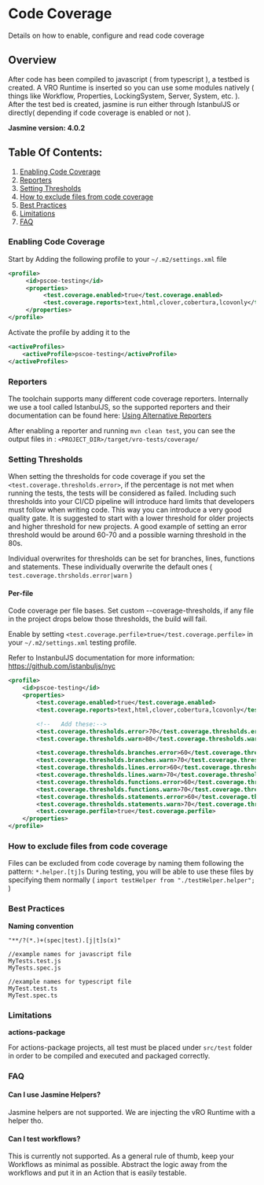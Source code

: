 # Code Coverage
Details on how to enable, configure and read code coverage

## Overview
After code has been compiled to javascript ( from typescript ), a testbed is created. A VRO Runtime is inserted so you 
can use some modules natively ( things like Workflow, Properties, LockingSystem, Server, System, etc. ). 
After the test bed is created, jasmine is run either through IstanbulJS or directly( depending if code coverage is enabled or not ).

**Jasmine version: 4.0.2**

## Table Of Contents:
1. [Enabling Code Coverage](#enabling-code-coverage)
2. [Reporters](#reporters)
3. [Setting Thresholds](#setting-thresholds)
4. [How to exclude files from code coverage](#how-to-exclude-files-from-code-coverage)
5. [Best Practices](#best-practices)
6. [Limitations](#limitations)
7. [FAQ](#faq)

### Enabling Code Coverage

Start by Adding the following profile to your `~/.m2/settings.xml` file
~~~xml
<profile>
     <id>pscoe-testing</id>
     <properties>
          <test.coverage.enabled>true</test.coverage.enabled>
          <test.coverage.reports>text,html,clover,cobertura,lcovonly</test.coverage.reports>
     </properties>
</profile>
~~~

Activate the profile by adding it to the <activeProfiles></activeProfiles>
~~~xml
<activeProfiles>
    <activeProfile>pscoe-testing</activeProfile>
</activeProfiles>
~~~

### Reporters
The toolchain supports many different code coverage reporters. Internally we use a tool called IstanbulJS, so the 
supported reporters and their documentation can be found here: [Using Alternative Reporters](https://istanbul.js.org/docs/advanced/alternative-reporters/)

After enabling a reporter and running `mvn clean test`, you can see the output files in : `<PROJECT_DIR>/target/vro-tests/coverage/`

### Setting Thresholds

When setting the thresholds for code coverage if you set the `<test.coverage.thresholds.error>`, if the percentage is
not met when running the tests, the tests will be considered as failed. Including such thresholds into your CI/CD pipeline
will introduce hard limits that developers must follow when writing code. This way you can introduce a very good quality gate.
It is suggested to start with a lower threshold for older projects and higher threshold for new projects. A good example
of setting an error threshold would be around 60-70 and a possible warning threshold in the 80s.

Individual overwrites for thresholds can be set for branches, lines, functions and statements. These individually 
overwrite the default ones ( `test.coverage.thrsholds.error|warn` )

#### Per-file

Code coverage per file bases. Set custom --coverage-thresholds, if any file in the project drops below those thresholds, the build will fail. 

Enable by setting `<test.coverage.perfile>true</test.coverage.perfile>` in your `~/.m2/settings.xml` testing profile.

Refer to InstanbulJS documentation for more information: https://github.com/istanbuljs/nyc

~~~xml
<profile>
    <id>pscoe-testing</id>
    <properties>
        <test.coverage.enabled>true</test.coverage.enabled>
        <test.coverage.reports>text,html,clover,cobertura,lcovonly</test.coverage.reports>

        <!--   Add these:-->
        <test.coverage.thresholds.error>70</test.coverage.thresholds.error>
        <test.coverage.thresholds.warn>80</test.coverage.thresholds.warn>

        <test.coverage.thresholds.branches.error>60</test.coverage.thresholds.branches.error>
        <test.coverage.thresholds.branches.warn>70</test.coverage.thresholds.branches.warn>
        <test.coverage.thresholds.lines.error>60</test.coverage.thresholds.lines.error>
        <test.coverage.thresholds.lines.warn>70</test.coverage.thresholds.lines.warn>
        <test.coverage.thresholds.functions.error>60</test.coverage.thresholds.functions.error>
        <test.coverage.thresholds.functions.warn>70</test.coverage.thresholds.functions.warn>
        <test.coverage.thresholds.statements.error>60</test.coverage.thresholds.statements.error>
        <test.coverage.thresholds.statements.warn>70</test.coverage.thresholds.statements.warn>
        <test.coverage.perfile>true</test.coverage.perfile>
    </properties>
</profile>
~~~

### How to exclude files from code coverage
Files can be excluded from code coverage by naming them following the pattern: `*.helper.[tj]s`
During testing, you will be able to use these files by specifying them normally ( `import testHelper from "./testHelper.helper";` )

### Best Practices

**Naming convention**

~~~
"**/?(*.)+(spec|test).[j|t]s(x)"
 
//example names for javascript file
MyTests.test.js
MyTests.spec.js
 
//example names for typescript file
MyTest.test.ts
MyTest.spec.ts
~~~

### Limitations

**actions-package**

For actions-package projects, all test must be placed under `src/test` folder in order to be compiled and executed and packaged correctly.

### FAQ

#### Can I use Jasmine Helpers?
Jasmine helpers are not supported. We are injecting the vRO Runtime with a helper tho.

#### Can I test workflows?
This is currently not supported. As a general rule of thumb, keep your Workflows as minimal as possible. Abstract the
logic away from the workflows and put it in an Action that is easily testable.
